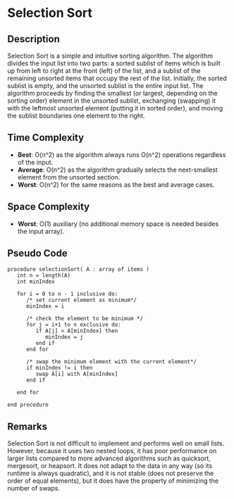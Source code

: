 # Selection Sort

## Description

Selection Sort is a simple and intuitive sorting algorithm. The algorithm divides the input list into two parts: a sorted sublist of items which is built up from left to right at the front (left) of the list, and a sublist of the remaining unsorted items that occupy the rest of the list. Initially, the sorted sublist is empty, and the unsorted sublist is the entire input list. The algorithm proceeds by finding the smallest (or largest, depending on the sorting order) element in the unsorted sublist, exchanging (swapping) it with the leftmost unsorted element (putting it in sorted order), and moving the sublist boundaries one element to the right.

## Time Complexity

- **Best**: O(n^2) as the algorithm always runs O(n^2) operations regardless of the input.
- **Average**: O(n^2) as the algorithm gradually selects the next-smallest element from the unsorted section.
- **Worst**: O(n^2) for the same reasons as the best and average cases.

## Space Complexity

- **Worst**: O(1) auxiliary (no additional memory space is needed besides the input array).

## Pseudo Code

```plaintext
procedure selectionSort( A : array of items )
   int n = length(A)
   int minIndex
   
   for i = 0 to n - 1 inclusive do:
      /* set current element as minimum*/
      minIndex = i
      
      /* check the element to be minimum */
      for j = i+1 to n exclusive do:
         if A[j] < A[minIndex] then
            minIndex = j
         end if
      end for
      
      /* swap the minimum element with the current element*/
      if minIndex != i then
         swap A[i] with A[minIndex]
      end if
      
   end for
   
end procedure
```

## Remarks

Selection Sort is not difficult to implement and performs well on small lists. However, because it uses two nested loops, it has poor performance on larger lists compared to more advanced algorithms such as quicksort, mergesort, or heapsort. It does not adapt to the data in any way (so its runtime is always quadratic), and it is not stable (does not preserve the order of equal elements), but it does have the property of minimizing the number of swaps.
